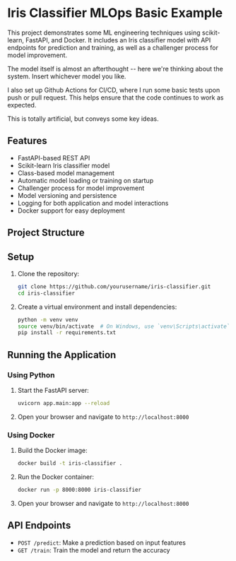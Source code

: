 # Iris Classifier MLOps Basic Example

This project demonstrates some ML engineering techniques using scikit-learn, FastAPI, and Docker. It includes an Iris classifier model with API endpoints for prediction and training, as well as a challenger process for model improvement.

The model itself is almost an afterthought -- here we're thinking about the system. Insert whichever model you like.

I also set up Github Actions for CI/CD, where I run some basic tests upon push or pull request. This helps ensure that the code continues to work as expected.

This is totally artificial, but conveys some key ideas.

## Features

- FastAPI-based REST API
- Scikit-learn Iris classifier model
- Class-based model management
- Automatic model loading or training on startup
- Challenger process for model improvement
- Model versioning and persistence
- Logging for both application and model interactions
- Docker support for easy deployment

## Project Structure

## Setup

1. Clone the repository:
   ```bash
   git clone https://github.com/yourusername/iris-classifier.git
   cd iris-classifier
   ```

2. Create a virtual environment and install dependencies:
   ```bash
   python -m venv venv
   source venv/bin/activate  # On Windows, use `venv\Scripts\activate`
   pip install -r requirements.txt
   ```

## Running the Application

### Using Python

1. Start the FastAPI server:
   ```bash
   uvicorn app.main:app --reload
   ```

2. Open your browser and navigate to `http://localhost:8000`

### Using Docker

1. Build the Docker image:
   ```bash
   docker build -t iris-classifier .
   ```

2. Run the Docker container:
   ```bash
   docker run -p 8000:8000 iris-classifier
   ```

3. Open your browser and navigate to `http://localhost:8000`

## API Endpoints

- `POST /predict`: Make a prediction based on input features
- `GET /train`: Train the model and return the accuracy
